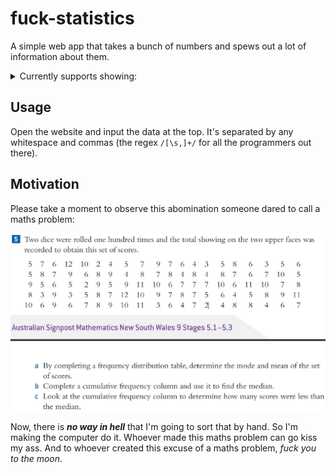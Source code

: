 # fuck-statistics

A simple web app that takes a bunch of numbers and spews out a lot of information about them.

<details>
<summary>Currently supports showing:</summary>

- Five Point Summary (Min, Q1, Median, Q3, Max)
- Sorted Dataset
- Dataset Size
- Mean
- IQR
- Mode(s)
- Range
- Standard Deviation
- Frequency Distribution Table
- Cumulative Frequency Distribution Table

And more coming soon&trade;.

</details>

## Usage

Open the website and input the data at the top. It's separated by any whitespace and commas (the regex `/[\s,]+/` for all the programmers out there).

## Motivation

Please take a moment to observe this abomination someone dared to call a maths problem:

![The very definition of shitfuckery.](./shitfuckery.png)

Now, there is **_no way in hell_** that I'm going to sort that by hand. So I'm making the computer do it. Whoever made this maths problem can go kiss my ass. And to whoever created this excuse of a maths problem, _fuck you to the moon_.
